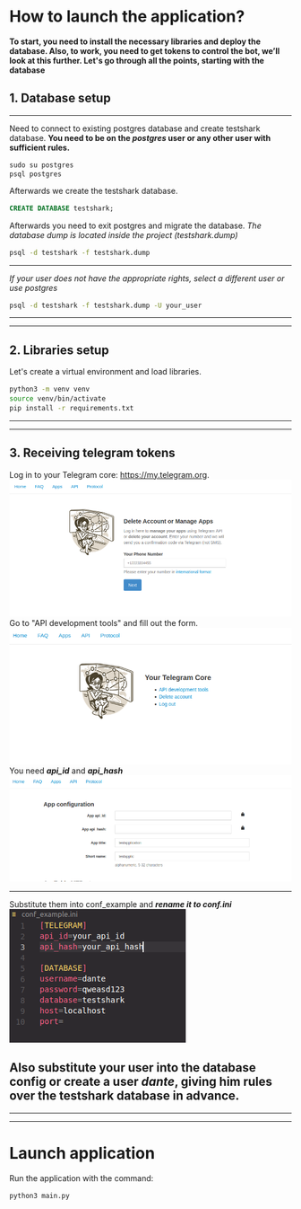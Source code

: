 # How to launch the application?
**To start, you need to install the necessary libraries and deploy the database. Also, to work, you need to get tokens to control the bot, we’ll look at this further.
Let's go through all the points, starting with the database** 
## 1. Database setup
---
Need to connect to existing postgres database and create testshark database. **You need to be on the *postgres* user or any other user with sufficient rules.**
```
sudo su postgres
psql postgres
```
Afterwards we create the testshark database.
```SQL
CREATE DATABASE testshark;
```
Afterwards you need to exit postgres and migrate the database. *The database dump is located inside the project (testshark.dump)*
```bash
psql -d testshark -f testshark.dump
```
---
*If your user does not have the appropriate rights, select a different user or use postgres*

```bash
psql -d testshark -f testshark.dump -U your_user
```
---
---
## 2. Libraries setup
Let's create a virtual environment and load libraries.
```bash
python3 -m venv venv
source venv/bin/activate
pip install -r requirements.txt
```
---
---
## 3. Receiving telegram tokens
Log in to your Telegram core: https://my.telegram.org.
![](./md_screens/tgcore.png)
Go to "API development tools" and fill out the form.
![](./md_screens/tgmenu.png)
You need ***api_id*** and ***api_hash***
![](./md_screens/tgapp.png)

---
Substitute them into conf_example and ***rename it to conf.ini***
![](./md_screens/confex.png)


**Also substitute your user into the database config or create a user *dante*, giving him rules over the testshark database in advance.** 
---
---
---
# Launch application
Run the application with the command:
```bash
python3 main.py
```